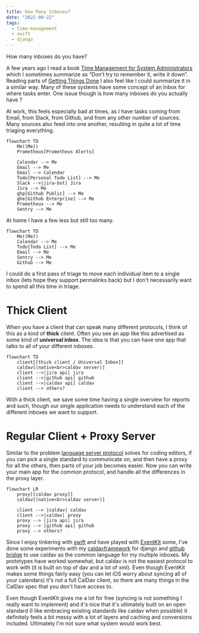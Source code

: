 ```yaml
---
title: How Many Inboxes?
date: "2022-09-22"
tags:
  - time-management
  - swift
  - django
---
```


How many inboxes do you have?

A few years ago I read a book [Time Management for System Administrators](https://www.oreilly.com/library/view/time-management-for/0596007833/) which I sometimes summarize as “Don’t try to remember it, write it down”. Reading parts of [Getting Things Done](https://gettingthingsdone.com/what-is-gtd/) I also feel like I could summarize it in a similar way. Many of these systems have some concept of an Inbox for where tasks enter. One issue though is how many inboxes do you actually have ?

At work, this feels especially bad at times, as I have tasks coming from Email, from Slack, from Github, and from any other number of sources. Many sources also feed into one another, resulting in quite a lot of time triaging everything.

```mermaid
flowchart TD
	Me((Me))
	Prometheus[Prometheus Alerts]

	Calendar --> Me
	Email --> Me
	Email --> Calendar
	Todo[Personal Todo List] --> Me
	Slack -->|jira-bot| Jira
	Jira --> Me
	ghp[Github Public] --> Me
	ghe[Github Enterprise] --> Me
	Prometheus --> Me
	Sentry --> Me
```

At home I have a few less but still too many.

```mermaid
flowchart TD
	Me((Me))
	Calendar --> Me
	Todo[Todo List] --> Me
	Email --> Me
	Sentry --> Me
	Github --> Me
```

I could do a first pass of triage to move each individual item to a single inbox (lets hope they support permalinks back) but I don't necessarily want to spend all this time in triage.

# Thick Client

When you have a client that can speak many different protocols, I think of this as a kind of **thick** client. Often you see an app like this advertised as some kind of **universal inbox**. The idea is that you can have one app that talks to all of your different inboxes.

```mermaid
flowchart TD
	client[[thick client / Universal Inbox]]
	caldav[(native<br>caldav server)]
	client -->|jira api| jira
	client -->|github api| github
	client -->|caldav api| caldav
	client --> others?
```

With a thick client, we save some time having a single overview for reports and such, though our single application needs to understand each of the different inboxes we want to support.

# Regular Client + Proxy Server

Similar to the problem [language server protocol] solves for coding editors, if you can pick a single standard to communicate on, and then have a proxy for all the others, then parts of your job becomes easier. Now you can write your main app for the common protocol, and handle all the differences in the proxy layer.

```mermaid
flowchart LR
	proxy[[caldav proxy]]
	caldav[(native<br>caldav server)]

	client --> |caldav| caldav
	client -->|caldav| proxy
	proxy --> |jira api| jira
	proxy --> |github api| github
	proxy --> others?
```

Since I enjoy tinkering with [swift] and have played with [EventKit] some, I've done some experiments with my [caldavframework] for django and [github bridge] to use caldav as the common language for my multiple inboxes. My prototypes have worked somewhat, but caldav is not the easiest protocol to work with (it is built on top of dav and a lot of xml). Even though EventKit makes some things fairly easy (you can let iOS worry about syncing all of your calendars) it's not a full CalDav client, so there are many things in the CalDav spec that you don't have access to.

Even though EventKit gives me a lot for free (syncing is not something I really want to implement) and it's nice that it's ultimately built on an open standard (I like embracing existing standards like caldav when possible) it definitely feels a bit messy with a lot of layers and caching and conversions included. Ultimately I'm not sure what system would work best.

[language server protocol]: https://langserver.org/
[caldavframework]: https://github.com/kfdm/caldavframework
[github bridge]: https://github.com/kfdm/ghi-bridge
[eventkit]: https://developer.apple.com/documentation/eventkit
[swift]: /tags/swift

